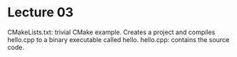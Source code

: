 # Lecture 03 #
CMakeLists.txt: trivial CMake example. Creates a project and compiles hello.cpp
to a binary executable called hello.
hello.cpp: contains the source code.
